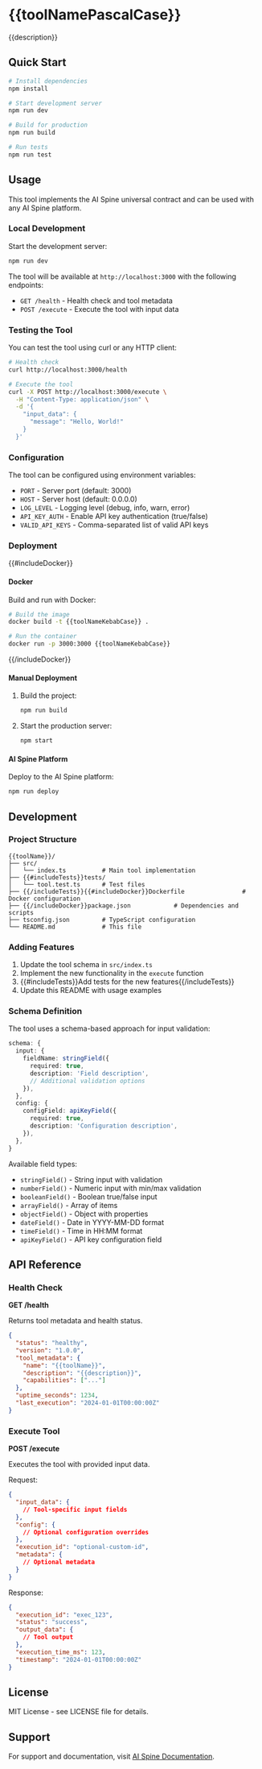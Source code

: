 # {{toolNamePascalCase}}

{{description}}

## Quick Start

```bash
# Install dependencies
npm install

# Start development server
npm run dev

# Build for production
npm run build

# Run tests
npm run test
```

## Usage

This tool implements the AI Spine universal contract and can be used with any AI Spine platform.

### Local Development

Start the development server:

```bash
npm run dev
```

The tool will be available at `http://localhost:3000` with the following endpoints:

- `GET /health` - Health check and tool metadata
- `POST /execute` - Execute the tool with input data

### Testing the Tool

You can test the tool using curl or any HTTP client:

```bash
# Health check
curl http://localhost:3000/health

# Execute the tool
curl -X POST http://localhost:3000/execute \
  -H "Content-Type: application/json" \
  -d '{
    "input_data": {
      "message": "Hello, World!"
    }
  }'
```

### Configuration

The tool can be configured using environment variables:

- `PORT` - Server port (default: 3000)
- `HOST` - Server host (default: 0.0.0.0)
- `LOG_LEVEL` - Logging level (debug, info, warn, error)
- `API_KEY_AUTH` - Enable API key authentication (true/false)
- `VALID_API_KEYS` - Comma-separated list of valid API keys

### Deployment

{{#includeDocker}}
#### Docker

Build and run with Docker:

```bash
# Build the image
docker build -t {{toolNameKebabCase}} .

# Run the container
docker run -p 3000:3000 {{toolNameKebabCase}}
```

{{/includeDocker}}
#### Manual Deployment

1. Build the project:
   ```bash
   npm run build
   ```

2. Start the production server:
   ```bash
   npm start
   ```

#### AI Spine Platform

Deploy to the AI Spine platform:

```bash
npm run deploy
```

## Development

### Project Structure

```
{{toolName}}/
├── src/
│   └── index.ts          # Main tool implementation
├── {{#includeTests}}tests/
│   └── tool.test.ts      # Test files
├── {{/includeTests}}{{#includeDocker}}Dockerfile                # Docker configuration
├── {{/includeDocker}}package.json            # Dependencies and scripts
├── tsconfig.json         # TypeScript configuration
└── README.md             # This file
```

### Adding Features

1. Update the tool schema in `src/index.ts`
2. Implement the new functionality in the `execute` function
3. {{#includeTests}}Add tests for the new features{{/includeTests}}
4. Update this README with usage examples

### Schema Definition

The tool uses a schema-based approach for input validation:

```typescript
schema: {
  input: {
    fieldName: stringField({
      required: true,
      description: 'Field description',
      // Additional validation options
    }),
  },
  config: {
    configField: apiKeyField({
      required: true,
      description: 'Configuration description',
    }),
  },
}
```

Available field types:
- `stringField()` - String input with validation
- `numberField()` - Numeric input with min/max validation
- `booleanField()` - Boolean true/false input
- `arrayField()` - Array of items
- `objectField()` - Object with properties
- `dateField()` - Date in YYYY-MM-DD format
- `timeField()` - Time in HH:MM format
- `apiKeyField()` - API key configuration field

## API Reference

### Health Check

**GET /health**

Returns tool metadata and health status.

```json
{
  "status": "healthy",
  "version": "1.0.0",
  "tool_metadata": {
    "name": "{{toolName}}",
    "description": "{{description}}",
    "capabilities": ["..."]
  },
  "uptime_seconds": 1234,
  "last_execution": "2024-01-01T00:00:00Z"
}
```

### Execute Tool

**POST /execute**

Executes the tool with provided input data.

Request:
```json
{
  "input_data": {
    // Tool-specific input fields
  },
  "config": {
    // Optional configuration overrides
  },
  "execution_id": "optional-custom-id",
  "metadata": {
    // Optional metadata
  }
}
```

Response:
```json
{
  "execution_id": "exec_123",
  "status": "success",
  "output_data": {
    // Tool output
  },
  "execution_time_ms": 123,
  "timestamp": "2024-01-01T00:00:00Z"
}
```

## License

MIT License - see LICENSE file for details.

## Support

For support and documentation, visit [AI Spine Documentation](https://docs.ai-spine.com/tools).